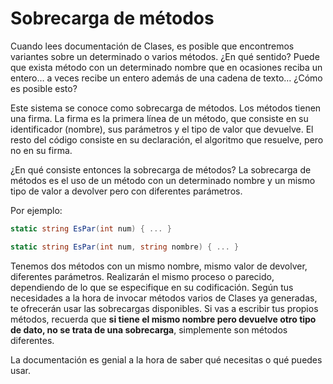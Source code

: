 # Sobrecarga de métodos

Cuando lees documentación de Clases, es posible que encontremos variantes sobre un determinado o varios métodos. ¿En qué sentido? Puede que exista método con un determinado nombre que en ocasiones reciba un entero… a veces recibe un entero además de una cadena de texto… ¿Cómo es posible esto?

Este sistema se conoce como sobrecarga de métodos.
Los métodos tienen una firma. La firma es la primera línea de un método, que consiste en su identificador (nombre), sus parámetros y el tipo de valor que devuelve. El resto del código consiste en su declaración, el algoritmo que resuelve, pero no en su firma.

¿En qué consiste entonces la sobrecarga de métodos? La sobrecarga de métodos es el uso de un método con un determinado nombre y un mismo tipo de valor a devolver pero con diferentes parámetros.

Por ejemplo:

```cs
static string EsPar(int num) { ... }

static string EsPar(int num, string nombre) { ... }
```

Tenemos dos métodos con un mismo nombre, mismo valor de devolver, diferentes parámetros. Realizarán el mismo proceso o parecido, dependiendo de lo que se especifique en su codificación.
Según tus necesidades a la hora de invocar métodos varios de Clases ya generadas, te ofrecerán usar las sobrecargas disponibles.
Si vas a escribir tus propios métodos, recuerda que **si tiene el mismo nombre pero devuelve otro tipo de dato, no se trata de una sobrecarga**, simplemente son métodos diferentes.

La documentación es genial a la hora de saber qué necesitas o qué puedes usar.
